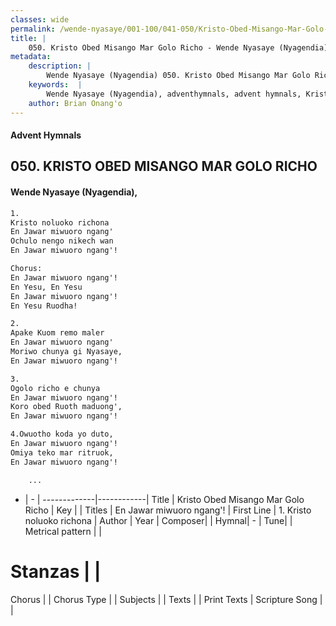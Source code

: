 ```yaml
---
classes: wide
permalink: /wende-nyasaye/001-100/041-050/Kristo-Obed-Misango-Mar-Golo-Richo/
title: |
    050. Kristo Obed Misango Mar Golo Richo - Wende Nyasaye (Nyagendia)
metadata:
    description: |
        Wende Nyasaye (Nyagendia) 050. Kristo Obed Misango Mar Golo Richo. 1. Kristo noluoko richona En Jawar miwuoro ngang' Ochulo nengo nikech wan En Jawar miwuoro ngang'!  Chorus: En Jawar miwuoro ngang'! En Yesu, En Yesu En Jawar miwuoro ngang'! En Yesu Ruodha!  2. Apake Kuom remo maler En Jawar miwuoro ngang' Moriwo chunya gi Nyasaye, En Jawar miwuoro ngang'!  3. Ogolo richo e chunya En Jawar miwuoro ngang'! Koro obed Ruoth maduong', En Jawar miwuoro ngang'!  4.Owuotho koda yo duto, En Jawar miwuoro ngang'! Omiya teko mar ritruok, En Jawar miwuoro ngang'!      ...
    keywords:  |
        Wende Nyasaye (Nyagendia), adventhymnals, advent hymnals, Kristo Obed Misango Mar Golo Richo, 1. Kristo noluoko richona. En Jawar miwuoro ngang'!
    author: Brian Onang'o
---
```


#### Advent Hymnals
## 050. KRISTO OBED MISANGO MAR GOLO RICHO
####  Wende Nyasaye (Nyagendia),

```txt
1.
Kristo noluoko richona
En Jawar miwuoro ngang'
Ochulo nengo nikech wan
En Jawar miwuoro ngang'!

Chorus:
En Jawar miwuoro ngang'!
En Yesu, En Yesu
En Jawar miwuoro ngang'!
En Yesu Ruodha!

2.
Apake Kuom remo maler
En Jawar miwuoro ngang'
Moriwo chunya gi Nyasaye,
En Jawar miwuoro ngang'!

3.
Ogolo richo e chunya
En Jawar miwuoro ngang'!
Koro obed Ruoth maduong',
En Jawar miwuoro ngang'!

4.Owuotho koda yo duto,
En Jawar miwuoro ngang'!
Omiya teko mar ritruok,
En Jawar miwuoro ngang'!

    ...
```

- |   -  |
-------------|------------|
Title | Kristo Obed Misango Mar Golo Richo |
Key |  |
Titles | En Jawar miwuoro ngang'! |
First Line | 1. Kristo noluoko richona |
Author | 
Year | 
Composer| |
Hymnal|  - |
Tune|  |
Metrical pattern | |
# Stanzas |  |
Chorus |  |
Chorus Type |  |
Subjects | |
Texts |  |
Print Texts | 
Scripture Song |  |
    
